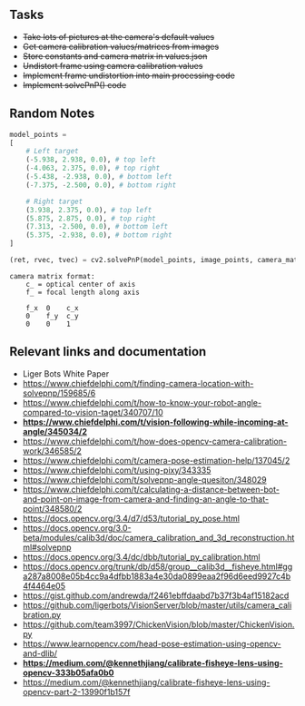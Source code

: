 ## Tasks

- ~~Take lots of pictures at the camera's default values~~
- ~~Get camera calibration values/matrices from images~~
- ~~Store constants and camera matrix in values.json~~
- ~~Undistort frame using camera calibration values~~
- ~~Implement frame undistortion into main processing code~~
- ~~Implement solvePnP() code~~


## Random Notes

```python
model_points =
[
    # Left target
    (-5.938, 2.938, 0.0), # top left
    (-4.063, 2.375, 0.0), # top right
    (-5.438, -2.938, 0.0), # bottom left
    (-7.375, -2.500, 0.0), # bottom right

    # Right target
    (3.938, 2.375, 0.0), # top left
    (5.875, 2.875, 0.0), # top right
    (7.313, -2.500, 0.0), # bottom left
    (5.375, -2.938, 0.0), # bottom right
]

(ret, rvec, tvec) = cv2.solvePnP(model_points, image_points, camera_matrix, dist_coeffs)
```
```
camera matrix format:
    c_ = optical center of axis
    f_ = focal length along axis

    f_x  0    c_x
    0    f_y  c_y
    0    0    1
```

## Relevant links and documentation

* Liger Bots White Paper
* https://www.chiefdelphi.com/t/finding-camera-location-with-solvepnp/159685/6
* https://www.chiefdelphi.com/t/how-to-know-your-robot-angle-compared-to-vision-taget/340707/10
* **https://www.chiefdelphi.com/t/vision-following-while-incoming-at-angle/345034/2**
* https://www.chiefdelphi.com/t/how-does-opencv-camera-calibration-work/346585/2
* https://www.chiefdelphi.com/t/camera-pose-estimation-help/137045/2
* https://www.chiefdelphi.com/t/using-pixy/343335
* https://www.chiefdelphi.com/t/solvepnp-angle-quesiton/348029
* https://www.chiefdelphi.com/t/calculating-a-distance-between-bot-and-point-on-image-from-camera-and-finding-an-angle-to-that-point/348580/2
* https://docs.opencv.org/3.4/d7/d53/tutorial_py_pose.html
* https://docs.opencv.org/3.0-beta/modules/calib3d/doc/camera_calibration_and_3d_reconstruction.html#solvepnp
* https://docs.opencv.org/3.4/dc/dbb/tutorial_py_calibration.html
* https://docs.opencv.org/trunk/db/d58/group__calib3d__fisheye.html#gga287a8008e05b4cc9a4dfbb1883a4e30da0899eaa2f96d6eed9927c4b4f4464e05
* https://gist.github.com/andrewda/f2461ebffdaabd7b37f3b4af15182acd
* https://github.com/ligerbots/VisionServer/blob/master/utils/camera_calibration.py
* https://github.com/team3997/ChickenVision/blob/master/ChickenVision.py
* https://www.learnopencv.com/head-pose-estimation-using-opencv-and-dlib/
* **https://medium.com/@kennethjiang/calibrate-fisheye-lens-using-opencv-333b05afa0b0**
* https://medium.com/@kennethjiang/calibrate-fisheye-lens-using-opencv-part-2-13990f1b157f

